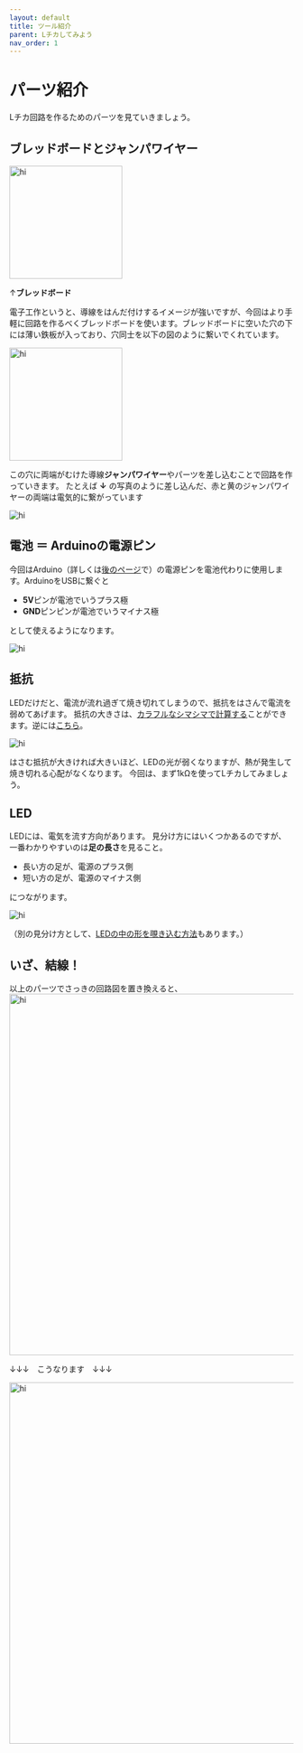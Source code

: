 ```yaml
---
layout: default
title: ツール紹介
parent: Lチカしてみよう
nav_order: 1
---
```


# パーツ紹介

Lチカ回路を作るためのパーツを見ていきましょう。

## ブレッドボードとジャンパワイヤー
<img src="assets/breadboard.png" width="200" alt="hi" class="inline"/>

↑**ブレッドボード**

電子工作というと、導線をはんだ付けするイメージが強いですが、今回はより手軽に回路を作るべくブレッドボードを使います。ブレッドボードに空いた穴の下には薄い鉄板が入っており、穴同士を以下の図のように繋いでくれています。

<img src="assets/breadboard_connection.png" width="200" alt="hi" class="inline"/>

この穴に両端がむけた導線**ジャンパワイヤー**やパーツを差し込むことで回路を作っていきます。
たとえば **↓** の写真のように差し込んだ、赤と黄のジャンパワイヤーの両端は電気的に繋がっています

<img src="assets/jumper_set.jpg"  alt="hi" class="inline"/>


## 電池 ＝ Arduinoの電源ピン
今回はArduino（詳しくは[後のページ](./ct3-arduino.md)で）の電源ピンを電池代わりに使用します。ArduinoをUSBに繋ぐと

* **5V**ピンが電池でいうプラス極
* **GND**ピンピンが電池でいうマイナス極

として使えるようになります。

<img src="assets/pins_as_battery.png" alt="hi" class="inline"/>

## 抵抗
LEDだけだと、電流が流れ過ぎて焼き切れてしまうので、抵抗をはさんで電流を弱めてあげます。
抵抗の大きさは、[カラフルなシマシマで計算する](https://www.jarl.org/Japanese/7_Technical/lib1/teikou.htm)ことができます。逆には[こちら](http://resisto.rs/)。

<img src="assets/resistors.png" alt="hi" class="inline"/>

はさむ抵抗が大きければ大きいほど、LEDの光が弱くなりますが、熱が発生して焼き切れる心配がなくなります。
今回は、まず1kΩを使ってLチカしてみましょう。

## LED
LEDには、電気を流す方向があります。
見分け方にはいくつかあるのですが、一番わかりやすいのは**足の長さ**を見ること。

* 長い方の足が、電源のプラス側
* 短い方の足が、電源のマイナス側

につながります。

<img src="assets/LED.jpg" alt="hi" class="inline"/>

（別の見分け方として、[LEDの中の形を覗き込む方法](http://objects.avant.org/skating-the-circuits/led.png)もあります。）

## いざ、結線！
以上のパーツでさっきの回路図を置き換えると、
<img src="assets/basic_led_circuit.png" width="640" alt="hi" class="inline"/>

↓↓↓　こうなります　↓↓↓

<img src="assets/blink_simple.png" width="640" alt="hi" class="inline"/>
